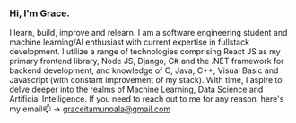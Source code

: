### Hi, I'm Grace.
I learn, build, improve and relearn. I am a software engineering student and machine learning/AI enthusiast with current expertise in fullstack development. I utilize a range of technologies comprising React JS as my primary frontend library, Node JS, Django, C# and the .NET framework for backend development, and knowledge of C, Java, C++, Visual Basic and Javascript (with constant improvement of my stack).
With time, I aspire to delve deeper into the realms of Machine Learning, Data Science and Artificial Intelligence.
If you need to reach out to me for any reason, here's my email📫 -> 
graceitamunoala@gmail.com

<!--
**belemaaa/belemaaa** is a ✨ _special_ ✨ repository because its `README.md` (this file) appears on your GitHub profile.

Here are some ideas to get you started:

- 🔭 I’m currently working on ...
- 🌱 I’m currently learning ...
- 👯 I’m looking to collaborate on ...
- 🤔 I’m looking for help with ...
- 💬 Ask me about ...
- 📫 How to reach me: ...
- 😄 Pronouns: ...
- ⚡ Fun fact: ...
-->

